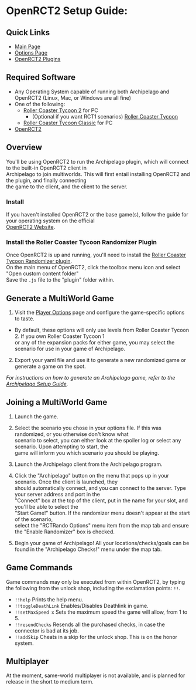 # OpenRCT2 Setup Guide:


## Quick Links
- [Main Page](../info/en)
- [Options Page](../player-options)
- [OpenRCT2 Plugins](https://openrct2plugins.org/)

## Required Software

- Any Operating System capable of running both Archipelago and OpenRCT2 (Linux, Mac, or Windows are all fine)
- One of the following:  
  - [Roller Coaster Tycoon 2](https://www.humblebundle.com/store/rollercoaster-tycoon-2-triple-thrill-pack) for PC
    - (Optional if you want RCT1 scenarios)
     [Roller Coaster Tycoon](https://www.humblebundle.com/store/rollercoaster-tycoon-deluxe)
  - [Roller Coaster Tycoon Classic](https://www.humblebundle.com/store/rollercoaster-tycoon-classic) for PC  
- [OpenRCT2](https://openrct2.io/)

## Overview

You'll be using OpenRCT2 to run the Archipelago plugin, which will connect to the built-in OpenRCT2 client in \
Archipelago to join multiworlds. This will first entail installing OpenRCT2 and the plugin, and finally connecting\
the game to the client, and the client to the server.

### Install

If you haven't installed OpenRCT2 or the base game(s), follow the guide for your operating system on the official\
[OpenRCT2 Website](https://docs.openrct2.io/en/latest/installing/index.html).

### Install the Roller Coaster Tycoon Randomizer Plugin

Once OpenRCT2 is up and running, you'll need to install the 
[Roller Coaster Tycoon Randomizer plugin](https://openrct2plugins.org/plugin/R_kgDOGmXTVQ/rollercoaster-tycoon-randomizer).\
On the main menu of OpenRCT2, click the toolbox menu icon and select "Open custom content folder" \
Save the `.js` file to the "plugin" folder within.

## Generate a MultiWorld Game

1. Visit the [Player Options](../player-options) page and configure the game-specific options to taste.

* By default, these options will only use levels from Roller Coaster Tycoon 2. If you own Roller Coaster Tycoon 1 \
or any of the expansion packs for either game, you may select the scenario for use in your game of Archipelago.

2. Export your yaml file and use it to generate a new randomized game or generate a game on the spot.

*For instructions on how to generate an Archipelago game, refer to the [Archipelago Setup Guide](../../../../tutorial/Archipelago/setup/en).*

## Joining a MultiWorld Game

1. Launch the game.

2. Select the scenario you chose in your options file. If this was randomized, or you otherwise don't know what \
scenario to select, you can either look at the spoiler log or select any scenario. Upon attempting to start, the \
game will inform you which scenario you should be playing.

3. Launch the Archipelago client from the Archipelago program.

4. Click the "Archipelago" button on the menu that pops up in your scenario. Once the client is launched, they \
should automatically connect, and you can connect to the server. Type your server address and port in the \
"Connect" box at the top of the client, put in the name for your slot, and you'll be able to select the \
"Start Game!" button. If the randomizer menu doesn't appear at the start of the scenario, \
select the "RCTRando Options" menu item from the map tab and ensure the "Enable Randomizer" box is checked.

5. Begin your game of Archipelago! All your locations/checks/goals can be found in the "Archipelago Checks!" menu under the map tab.

## Game Commands

Game commands may only be executed from within OpenRCT2, by typing the following from the unlock shop, including the 
exclamation points: `!!`.

- `!!help` Prints the help menu.
- `!!toggleDeathLink` Enables/Disables Deathlink in game.
- `!!setMaxSpeed x` Sets the maximum speed the game will allow, from 1 to 5.
- `!!resendChecks` Resends all the purchased checks, in case the connector is bad at its job.
- `!!addSkip` Cheats in a skip for the unlock shop. This is on the honor system.

## Multiplayer

At the moment, same-world multiplayer is not available, and is planned for release in the short to medium term.